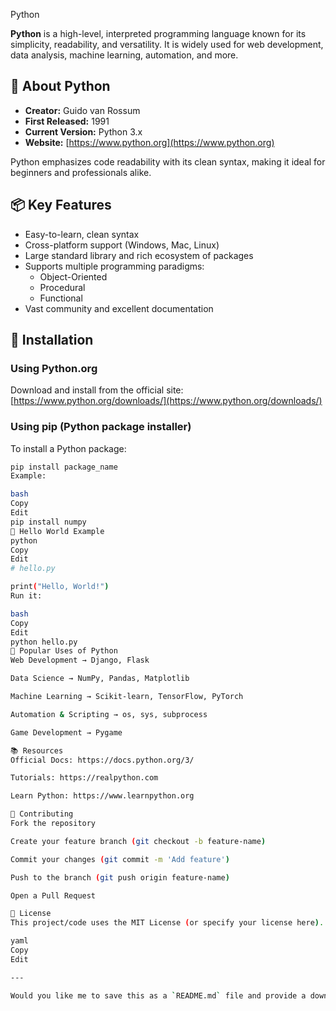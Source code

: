  Python

**Python** is a high-level, interpreted programming language known for its simplicity, readability, and versatility. It is widely used for web development, data analysis, machine learning, automation, and more.

## 🐍 About Python

- **Creator:** Guido van Rossum  
- **First Released:** 1991  
- **Current Version:** Python 3.x  
- **Website:** [https://www.python.org](https://www.python.org)

Python emphasizes code readability with its clean syntax, making it ideal for beginners and professionals alike.

## 📦 Key Features

- Easy-to-learn, clean syntax
- Cross-platform support (Windows, Mac, Linux)
- Large standard library and rich ecosystem of packages
- Supports multiple programming paradigms:
  - Object-Oriented
  - Procedural
  - Functional
- Vast community and excellent documentation

## 🔧 Installation

### Using Python.org

Download and install from the official site:  
[https://www.python.org/downloads/](https://www.python.org/downloads/)

### Using pip (Python package installer)

To install a Python package:

```bash
pip install package_name
Example:

bash
Copy
Edit
pip install numpy
🚀 Hello World Example
python
Copy
Edit
# hello.py

print("Hello, World!")
Run it:

bash
Copy
Edit
python hello.py
📁 Popular Uses of Python
Web Development → Django, Flask

Data Science → NumPy, Pandas, Matplotlib

Machine Learning → Scikit-learn, TensorFlow, PyTorch

Automation & Scripting → os, sys, subprocess

Game Development → Pygame

📚 Resources
Official Docs: https://docs.python.org/3/

Tutorials: https://realpython.com

Learn Python: https://www.learnpython.org

🙌 Contributing
Fork the repository

Create your feature branch (git checkout -b feature-name)

Commit your changes (git commit -m 'Add feature')

Push to the branch (git push origin feature-name)

Open a Pull Request

📃 License
This project/code uses the MIT License (or specify your license here).

yaml
Copy
Edit

---

Would you like me to save this as a `README.md` file and provide a download link?





